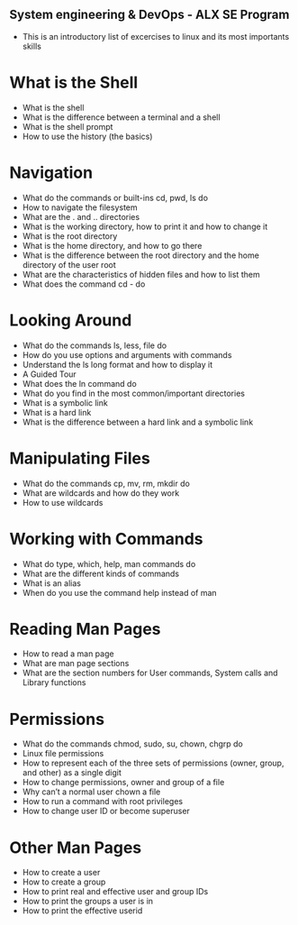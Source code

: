 ## System engineering & DevOps - ALX SE Program
- This is an introductory list of excercises to linux and its most importants skills


# What is the Shell

   * What is the shell
   * What is the difference between a terminal and a shell
   * What is the shell prompt
   * How to use the history (the basics)

# Navigation

  *  What do the commands or built-ins cd, pwd, ls do
  *  How to navigate the filesystem
  *  What are the . and .. directories
  *  What is the working directory, how to print it and how to change it
  *  What is the root directory
  *  What is the home directory, and how to go there
  *  What is the difference between the root directory and the home directory of the user root
  *  What are the characteristics of hidden files and how to list them
  *  What does the command cd - do

# Looking Around

   * What do the commands ls, less, file do
   * How do you use options and arguments with commands
   * Understand the ls long format and how to display it
   * A Guided Tour
   * What does the ln command do
   * What do you find in the most common/important directories
   * What is a symbolic link
   * What is a hard link
   * What is the difference between a hard link and a symbolic link

# Manipulating Files

  *  What do the commands cp, mv, rm, mkdir do
  *  What are wildcards and how do they work
  *  How to use wildcards

# Working with Commands

   * What do type, which, help, man commands do
   * What are the different kinds of commands
   * What is an alias
   * When do you use the command help instead of man

# Reading Man Pages

   * How to read a man page
   * What are man page sections
   * What are the section numbers for User commands, System calls and Library functions

# Permissions

   * What do the commands chmod, sudo, su, chown, chgrp do
   * Linux file permissions
   * How to represent each of the three sets of permissions (owner, group, and other) as a single digit
   * How to change permissions, owner and group of a file
   * Why can’t a normal user chown a file
   * How to run a command with root privileges
   * How to change user ID or become superuser

# Other Man Pages

   * How to create a user
   * How to create a group
   * How to print real and effective user and group IDs
   * How to print the groups a user is in
   * How to print the effective userid

